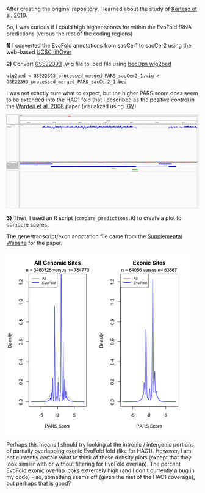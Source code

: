 After creating the original repository, I learned about the study of [Kertesz et al. 2010](https://www.ncbi.nlm.nih.gov/pubmed/20811459).

So, I was curious if I could high higher scores for within the EvoFold fRNA predictions (versus the rest of the coding regions)

**1)** I converted the EvoFold annotations from sacCer1 to sacCer2 using the web-based [UCSC liftOver](https://genome.ucsc.edu/cgi-bin/hgLiftOver)

**2)** Convert [GSE22393](https://www.ncbi.nlm.nih.gov/geo/query/acc.cgi?acc=GSE22393) .wig file to .bed file using [bedOps wig2bed](https://bedops.readthedocs.io/en/latest/content/reference/file-management/conversion/wig2bed.html)

```
wig2bed < GSE22393_processed_merged_PARS_sacCer2_1.wig > GSE22393_processed_merged_PARS_sacCer2_1.bed
```

I was not exactly sure what to expect, but the higher PARS score does seem to be extended into the HAC1 fold that I described as the positive control in the [Warden et al. 2008](https://journals.plos.org/plosone/article?id=10.1371/journal.pone.0001559) paper (visualized using [IGV](https://software.broadinstitute.org/software/igv/))

![HAC1 PARS Score](HAC1_PARS_EvoFold.png "PARS scores extends into folded region of intron")

**3)** Then, I used an R script (`compare_predictions.R`) to create a plot to compare scores:

The gene/transcript/exon annotation file came from the [Supplemental Website](https://genie.weizmann.ac.il/pubs/PARS10/pars10_catalogs.html) for the paper.

![Overall PARS Score Distributions](PARS_density.png "PARS Score Density Distributions")

Perhaps this means I should try looking at the intronic / intergenic portions of partially overlapping exonic EvoFold fold (like for HAC1).  However, I am not currently certain what to think of these density plots (except that they look similar with or without filtering for EvoFold overlap).  The percent EvoFold exonic overlap looks extremely high (and I don't currently a bug in my code) - so, something seems off (given the rest of the HAC1 coverage), but perhaps that is good?
